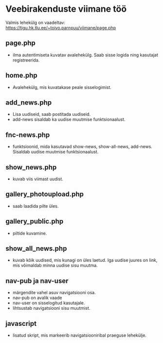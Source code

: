 # Veebirakenduste viimane töö
Valmis lehekülg on vaadeltav: https://tigu.hk.tlu.ee/~toivo.parnpuu/viimane/page.php 

## page.php
- ilma autentimiseta kuvatav avalehekülg. Saab sisse logida ning kasutajat registreerida.

## home.php
- Avalehekülg, mis kuvatakase peale sisselogimist. 

## add_news.php
- Lisa uudiseid, saab postitada uudiseid. 
- add-news sisaldab ka uudise muutmise funktsionaalust. 

## fnc-news.php
- funktsioonid, mida kasutavad show-news, show-all-news, add-news. Sisaldab uudise muutmise funktsionaalust. 

## show_news.php
- kuvab viis viimast uudist.

## gallery_photoupload.php
- saab laadida pilte üles. 

## gallery_public.php
- piltide kuvamine. 

## show_all_news.php
- kuvab kõik uudised, mis kunagi on üles laetud. Iga uudise juures on link, mis võimaldab minna uudise sisu muutma. 

## nav-pub ja nav-user
- <nav></nav> märgendite vahel asuv navigatsiooni osa.
- nav-pub on avalik vaade
- nav-user on sisselogitud kasutajale. 
- lihtsustab navigatsiooni sisu muutmist. 

## javascript
- lisatud skript, mis markeerib navigatsiooniribal praeguse lehekülje. 